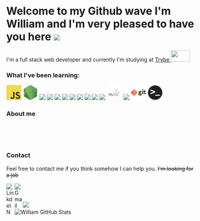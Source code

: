 <div>
<h1>
  Welcome to my Github wave I'm William and I'm very pleased to have you here   <img
      src="https://emojis.slackmojis.com/emojis/images/1531849430/4246/blob-sunglasses.gif?1531849430"
       width="30"
   />
</h1>
<p>
</p>
  I'm a full stack web developer and currently I'm studying at <a href="https://www.betrybe.com/"> Trybe 
  <img src="https://uploads-ssl.webflow.com/5fba98ad987231cf0efa3d58/5fba9c9a93a2e77624258d49_Logo.svg" width="50" height="30" />
  <a/>
</p>
<p>

</p>
<h3>What I've been learning:</h3> 
<div>
<!--    <img src="https://emojis.slackmojis.com/emojis/images/1471045839/792/computer.gif?1471045839" align="rigth" margin-left="10px" />
   <img src="https://img.shields.io/badge/JavaScript-%23F7DF1E.svg?&style=flat-square&logo=javascript&logoColor=black&labelColor=black" /> 
   <img src="https://img.shields.io/badge/React%20-%2320232a.svg?&style=for-the-badge&logo=react&logoColor=%2361DAFB" /> 
   <img src="https://img.shields.io/badge/html5%20-%23E34F26.svg?&style=for-the-badge&logo=html5&logoColor=white" /> 
  ![William GitHub Stats](https://github-readme-stats.vercel.app/api?username=wigorbh&show_icons=true)-->
  <code><img height="40" src="https://raw.githubusercontent.com/github/explore/80688e429a7d4ef2fca1e82350fe8e3517d3494d/topics/javascript/javascript.png"></code>
  <code><img height="40" src="https://raw.githubusercontent.com/github/explore/80688e429a7d4ef2fca1e82350fe8e3517d3494d/topics/nodejs/nodejs.png"></code>
  <code><img height="40" src="https://icon-library.com/images/node-js-icon/node-js-icon-15.jpg"></code>
  <code><img height="40" src="https://encrypted-tbn0.gstatic.com/images?q=tbn:ANd9GcQbLfg1k7RlmIrwr8ke14VH7aEbbvt4IJIbTw&usqp=CAU"></code>
  <code><img height="40" src="https://encrypted-tbn0.gstatic.com/images?q=tbn:ANd9GcTBb74GRnrGpAkoXJNaWtcFEUKxdp1eq8lvLQ&usqp=CAU"></code>
  <code><img height="40" src="https://encrypted-tbn0.gstatic.com/images?q=tbn:ANd9GcSrLpGlk0sWlkgCt3GC_COatmtoBoAdjhJFqQ&usqp=CAU"></code>
  <!-- front end -->
  <code><img height="40" src="https://encrypted-tbn0.gstatic.com/images?q=tbn:ANd9GcRzRgD19qMdjAtHrNyJU4b4mi42s8GqGvz8Mw&usqp=CAU"></code>
  <code><img height="40" src="https://encrypted-tbn0.gstatic.com/images?q=tbn:ANd9GcS1IJm23e4-m4R3bl2gvUnunOrGEEDEhDnDdg&usqp=CAU"></code>
  <code><img height="40" src="https://upload.wikimedia.org/wikipedia/commons/thumb/a/a7/React-icon.svg/1200px-React-icon.svg.png"></code>
  <code><img height="40" src="https://encrypted-tbn0.gstatic.com/images?q=tbn:ANd9GcTh_9jssXtuYIGA_P_tpMK2-Pq7UxrPcIuTPg&usqp=CAU"></code>
  <!-- database -->
  <code><img height="40" src="https://miro.medium.com/max/640/1*-ivYkzeuYJedPKdEdfnNlg.png"></code>
  <code><img height="40" src="https://raw.githubusercontent.com/github/explore/80688e429a7d4ef2fca1e82350fe8e3517d3494d/topics/mysql/mysql.png"></code>
    <code><img height="40" src="https://img.icons8.com/color/452/microsoft-sql-server.png"></code>
  <code><img height="40" src="https://raw.githubusercontent.com/github/explore/80688e429a7d4ef2fca1e82350fe8e3517d3494d/topics/git/git.png"></code>
  <code><img height="40" src="https://raw.githubusercontent.com/github/explore/80688e429a7d4ef2fca1e82350fe8e3517d3494d/topics/terminal/terminal.png"></code>

</div>

<h3>About me</h3>


</br>
</br>
</br>
<h3><b>Contact</b></h3>
<div>
<p>Feel free to contact me if you think somehow I can help you. <s> I'm looking for a job </s> </p>

  <a target="_blank" href="https://www.linkedin.com/in/williamigor/">
    <img align="left" alt="LinkdeIN" width="22px" src="https://cdn.jsdelivr.net/npm/simple-icons@v3/icons/linkedin.svg" />
  </a>
  <a target="_blank" href="mailto:williamigorsilva@gmail.com">
    <img align="left" alt="Gmail" width="22px" src="https://cdn.jsdelivr.net/npm/simple-icons@v3/icons/gmail.svg" />
  </a>
</div>
</br>
</br>

  ![](https://komarev.com/ghpvc/?username=wigorbh&color=yellowgreen)
</br> 
  ![William GitHub Stats](https://github-readme-stats.vercel.app/api?username=wigorbh&show_icons=true&theme=highcontrast)
</div>




